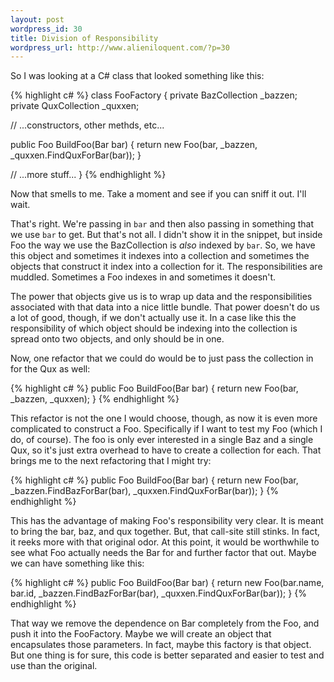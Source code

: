 ```yaml
---
layout: post
wordpress_id: 30
title: Division of Responsibility
wordpress_url: http://www.alieniloquent.com/?p=30
---
```

So I was looking at a C# class that looked something like this:

{% highlight c# %}
class FooFactory
{
  private BazCollection _bazzen;
  private QuxCollection _quxxen;

  // ...constructors, other methds, etc...

  public Foo BuildFoo(Bar bar)
  {
    return new Foo(bar, _bazzen, _quxxen.FindQuxForBar(bar));
  }

  // ...more stuff...
}
{% endhighlight %}

Now that smells to me. Take a moment and see if you can sniff it out. I'll
wait.

That's right. We're passing in `bar` and then also passing in something that
we use `bar` to get. But that's not all. I didn't show it in the snippet, but
inside Foo the way we use the BazCollection is _also_ indexed by `bar`. So, we
have this object and sometimes it indexes into a collection and sometimes the
objects that construct it index into a collection for it. The responsibilities
are muddled. Sometimes a Foo indexes in and sometimes it doesn't.

The power that objects give us is to wrap up data and the responsibilities
associated with that data into a nice little bundle. That power doesn't do us
a lot of good, though, if we don't actually use it. In a case like this the
responsibility of which object should be indexing into the collection is
spread onto two objects, and only should be in one.

Now, one refactor that we could do would be to just pass the collection in for
the Qux as well:

{% highlight c# %}
public Foo BuildFoo(Bar bar)
{
  return new Foo(bar, _bazzen, _quxxen);
}
{% endhighlight %}

This refactor is not the one I would choose, though, as now it is even more
complicated to construct a Foo. Specifically if I want to test my Foo (which I
do, of course). The foo is only ever interested in a single Baz and a single
Qux, so it's just extra overhead to have to create a collection for each. That
brings me to the next refactoring that I might try:

{% highlight c# %}
public Foo BuildFoo(Bar bar)
{
  return new Foo(bar, _bazzen.FindBazForBar(bar), _quxxen.FindQuxForBar(bar));
}
{% endhighlight %}

This has the advantage of making Foo's responsibility very clear. It is meant
to bring the bar, baz, and qux together. But, that call-site still stinks. In
fact, it reeks more with that original odor. At this point, it would be
worthwhile to see what Foo actually needs the Bar for and further factor that
out. Maybe we can have something like this:

{% highlight c# %}
public Foo BuildFoo(Bar bar)
{
  return new Foo(bar.name, bar.id, _bazzen.FindBazForBar(bar), _quxxen.FindQuxForBar(bar));
}
{% endhighlight %}

That way we remove the dependence on Bar completely from the Foo, and push it
into the FooFactory. Maybe we will create an object that encapsulates those
parameters. In fact, maybe this factory is that object. But one thing is for
sure, this code is better separated and easier to test and use than the
original.

